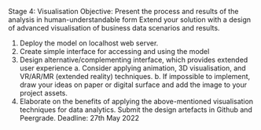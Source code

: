 Stage 4: Visualisation
Objective: Present the process and results of the analysis in human-understandable form
Extend your solution with a design of advanced visualisation of business data scenarios and results.
1. Deploy the model on localhost web server.
2. Create simple interface for accessing and using the model
3. Design alternative/complementing interface, which provides extended user experience
a. Consider applying animation, 3D visualisation, and VR/AR/MR (extended reality) 
techniques. 
b. If impossible to implement, draw your ideas on paper or digital surface and add the image
to your project assets.
4. Elaborate on the benefits of applying the above-mentioned visualisation techniques for data 
analytics.
Submit the design artefacts in Github and Peergrade.
Deadline: 27th May 2022
